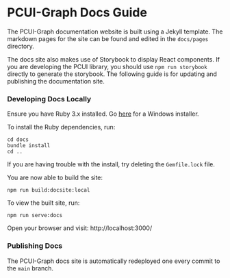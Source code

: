 # PCUI-Graph Docs Guide

The PCUI-Graph documentation website is built using a Jekyll template. The markdown pages for the site can be found and edited in the `docs/pages` directory.

The docs site also makes use of Storybook to display React components. If you are developing the PCUI library, you should use `npm run storybook` directly to generate the storybook. The following guide is for updating and publishing the documentation site.

### Developing Docs Locally

Ensure you have Ruby 3.x installed. Go [here](https://rubyinstaller.org/downloads/) for a Windows installer.

To install the Ruby dependencies, run:

    cd docs
    bundle install
    cd ..

If you are having trouble with the install, try deleting the `Gemfile.lock` file.

You are now able to build the site:

    npm run build:docsite:local

To view the built site, run:

    npm run serve:docs

Open your browser and visit: http://localhost:3000/

### Publishing Docs

The PCUI-Graph docs site is automatically redeployed one every commit to the `main` branch.
